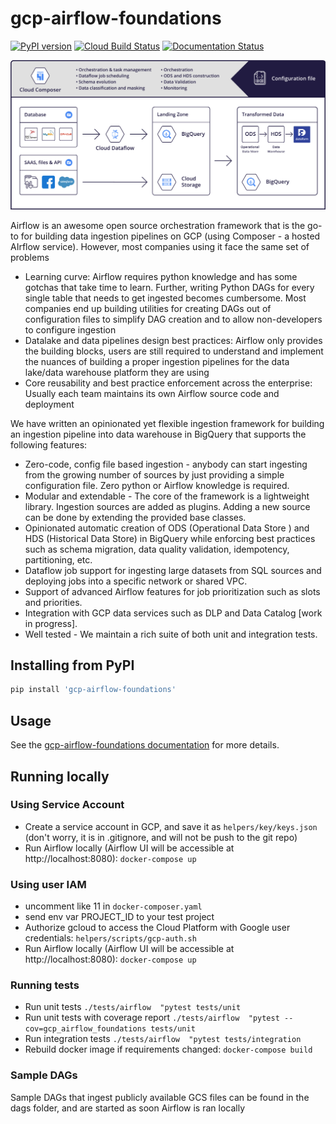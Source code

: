 # gcp-airflow-foundations
[![PyPI version](https://badge.fury.io/py/gcp-airflow-foundations.svg)](https://badge.fury.io/py/gcp-airflow-foundations) 
[![Cloud Build Status](https://storage.googleapis.com/public-cloudbuild/build/cloudbuild_status.svg)](https://storage.googleapis.com/public-cloudbuild/build/cloudbuild_status.svg)
[![Documentation Status](https://readthedocs.org/projects/gcp-airflow-foundations/badge/?version=latest)](https://gcp-airflow-foundations.readthedocs.io/en/latest/?badge=latest)


![airflow](./docs/_static/airflow_diagram.png)

Airflow is an awesome open source orchestration framework that is the go-to for building data ingestion pipelines on GCP (using Composer - a hosted AIrflow service). However, most companies using it face the same set of problems 
- Learning curve: Airflow requires python knowledge and has some gotchas that take time to learn. Further, writing Python DAGs for every single table that needs to get ingested becomes cumbersome. Most companies end up building utilities for creating DAGs out of configuration files to simplify DAG creation and to allow non-developers to configure ingestion
- Datalake and data pipelines design best practices: Airflow only provides the building blocks, users are still required to understand and implement the nuances of building a proper ingestion pipelines for the data lake/data warehouse platform they are using 
- Core reusability and best practice enforcement across the enterprise: Usually each team maintains its own Airflow source code and deployment

We have written an opinionated yet flexible ingestion framework for building an ingestion pipeline into data warehouse in BigQuery that supports the following features:

- Zero-code, config file based ingestion - anybody can start ingesting from the growing number of sources by just providing a simple configuration file. Zero python or Airflow knowledge is required.
- Modular and extendable - The core of the framework is a lightweight library. Ingestion sources are added as plugins. Adding a new source can be done by extending the provided base classes.
- Opinionated automatic creation of  ODS (Operational Data Store ) and HDS (Historical Data Store) in BigQuery while enforcing best practices such as schema migration, data quality validation, idempotency, partitioning, etc.
- Dataflow job support for ingesting large datasets from SQL sources and deploying jobs into a specific network or shared VPC.
- Support of advanced Airflow features for job prioritization such as slots and priorities.
- Integration with GCP data services such as DLP and Data Catalog [work in progress].
- Well tested - We maintain a rich suite of both unit and integration tests.

## Installing from PyPI
```bash
pip install 'gcp-airflow-foundations'
```

## Usage
See the [gcp-airflow-foundations documentation](https://gcp-airflow-foundations.readthedocs.io/en/latest/) for more details.

## Running locally
### Using Service Account
- Create a service account in GCP, and save it as ```helpers/key/keys.json``` (don't worry, it is in .gitignore, and will not be push to the git repo)
- Run Airflow locally (Airflow UI will be accessible at http://localhost:8080): ```docker-compose up```
### Using user IAM
- uncomment like 11 in ```docker-composer.yaml```
- send env var PROJECT_ID to your test project
- Authorize gcloud to access the Cloud Platform with Google user credentials: ```helpers/scripts/gcp-auth.sh```
- Run Airflow locally (Airflow UI will be accessible at http://localhost:8080): ```docker-compose up```
### Running tests
- Run unit tests ```./tests/airflow  "pytest tests/unit``` 
- Run unit tests with coverage report ```./tests/airflow  "pytest --cov=gcp_airflow_foundations tests/unit``` 
- Run integration tests ```./tests/airflow  "pytest tests/integration``` 
- Rebuild docker image if requirements changed: ```docker-compose build```
### Sample DAGs
Sample DAGs that ingest publicly available GCS files can be found in the dags folder, and are started as soon Airflow is ran locally 
